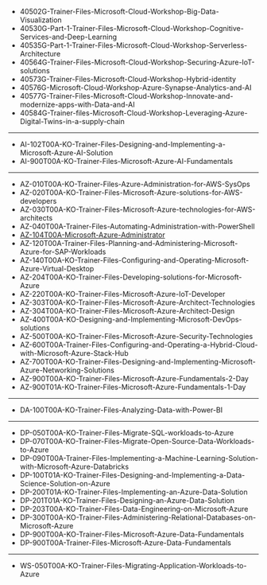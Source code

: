 - 40502G-Trainer-Files-Microsoft-Cloud-Workshop-Big-Data-Visualization
- 40530G-Part-1-Trainer-Files-Microsoft-Cloud-Workshop-Cognitive-Services-and-Deep-Learning
- 40535G-Part-1-Trainer-Files-Microsoft-Cloud-Workshop-Serverless-Architecture
- 40564G-Trainer-Files-Microsoft-Cloud-Workshop-Securing-Azure-IoT-solutions
- 40573G-Trainer-Files-Microsoft-Cloud-Workshop-Hybrid-identity
- 40576G-Microsoft-Cloud-Workshop-Azure-Synapse-Analytics-and-AI
- 40577G-Trainer-Files-Microsoft-Cloud-Workshop-Innovate-and-modernize-apps-with-Data-and-AI
- 40584G-Trainer-files-Microsoft-Cloud-Workshop-Leveraging-Azure-Digital-Twins-in-a-supply-chain

---

- AI-102T00A-KO-Trainer-Files-Designing-and-Implementing-a-Microsoft-Azure-AI-Solution
- AI-900T00A-KO-Trainer-Files-Microsoft-Azure-AI-Fundamentals

---

- AZ-010T00A-KO-Trainer-Files-Azure-Administration-for-AWS-SysOps
- AZ-020T00A-KO-Trainer-Files-Microsoft-Azure-solutions-for-AWS-developers
- AZ-030T00A-KO-Trainer-Files-Microsoft-Azure-technologies-for-AWS-architects
- AZ-040T00A-Trainer-Files-Automating-Administration-with-PowerShell
- [AZ-104T00A-Microsoft-Azure-Administrator](./AZ-104T/README.md)
- AZ-120T00A-Trainer-Files-Planning-and-Administering-Microsoft-Azure-for-SAP-Workloads
- AZ-140T00A-KO-Trainer-Files-Configuring-and-Operating-Microsoft-Azure-Virtual-Desktop
- AZ-204T00A-KO-Trainer-Files-Developing-solutions-for-Microsoft-Azure
- AZ-220T00A-KO-Trainer-Files-Microsoft-Azure-IoT-Developer
- AZ-303T00A-KO-Trainer-Files-Microsoft-Azure-Architect-Technologies
- AZ-304T00A-KO-Trainer-Files-Microsoft-Azure-Architect-Design
- AZ-400T00A-KO-Designing-and-Implementing-Microsoft-DevOps-solutions
- AZ-500T00A-KO-Trainer-Files-Microsoft-Azure-Security-Technologies
- AZ-600T00A-Trainer-Files-Configuring-and-Operating-a-Hybrid-Cloud-with-Microsoft-Azure-Stack-Hub
- AZ-700T00A-KO-Trainer-Files-Designing-and-Implementing-Microsoft-Azure-Networking-Solutions
- AZ-900T00A-KO-Trainer-Files-Microsoft-Azure-Fundamentals-2-Day
- AZ-900T01A-KO-Trainer-Files-Microsoft-Azure-Fundamentals-1-Day

---

- DA-100T00A-KO-Trainer-Files-Analyzing-Data-with-Power-BI

---

- DP-050T00A-KO-Trainer-Files-Migrate-SQL-workloads-to-Azure
- DP-070T00A-KO-Trainer-Files-Migrate-Open-Source-Data-Workloads-to-Azure
- DP-090T00A-Trainer-Files-Implementing-a-Machine-Learning-Solution-with-Microsoft-Azure-Databricks
- DP-100T01A-KO-Trainer-Files-Designing-and-Implementing-a-Data-Science-Solution-on-Azure
- DP-200T01A-KO-Trainer-Files-Implementing-an-Azure-Data-Solution
- DP-201T01A-KO-Trainer-Files-Designing-an-Azure-Data-Solution
- DP-203T00A-KO-Trainer-Files-Data-Engineering-on-Microsoft-Azure
- DP-300T00A-KO-Trainer-Files-Administering-Relational-Databases-on-Microsoft-Azure
- DP-900T00A-KO-Trainer-Files-Microsoft-Azure-Data-Fundamentals
- DP-900T00A-Trainer-Files-Microsoft-Azure-Data-Fundamentals

---

- WS-050T00A-KO-Trainer-Files-Migrating-Application-Workloads-to-Azure
